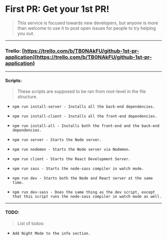 # First PR: Get your 1st PR!

> This service is focused towards new developers, but anyone is more than welcome to use it to post open issues for people to try helping you out.

---

### Trello: [https://trello.com/b/TB0NAkFU/github-1st-pr-application](https://trello.com/b/TB0NAkFU/github-1st-pr-application)

---

#### Scripts:

> These scripts are supposed to be ran from root-level in the file structure.

* `npm run install-server - Installs all the back-end dependencies.`

* `npm run install-client - Installs all the front-end dependencies.`

* `npm run install-all - Installs both the front-end and the back-end dependencies.`

* `npm run server - Starts the Node server.`

* `npm run nodemon - Starts the Node server via Nodemon.`

* `npm run client - Starts the React Development Server.`

* `npm run sass - Starts the node-sass compiler in watch mode.`

* `npm run dev - Starts both the Node and React server at the same time.`

* `npm run dev-sass - Does the same thing as the dev script, except that this script runs the node-sass compiler in watch mode as well.`

---

#### TODO:

> List of todos:

* `Add Night Mode to the info section.`